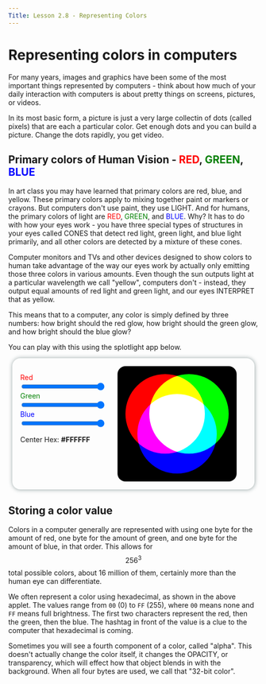 ```yaml
---
Title: Lesson 2.8 - Representing Colors
---
```


<style>
  .circle {
  width: 10rem;
  height: 10rem;
  border-radius: 50%;
  mix-blend-mode: screen;
  position: absolute;
}

#circle-red {
  background: #ff0000;
  left: 1rem;
  top: 1rem;
}

#circle-green {
  background: #00ff00;
  left: 4rem;
  top: 1rem;
}

#circle-blue {
  background: #0000ff;
  left: 2.5rem;
  top: 3.5rem;
}

.colorbackground {
  width: 15rem;
  height: 14.5rem;
  background-color: black;
  position: relative;
  border-radius:1rem;
}

.colorcontainer {
    display:flex;
    flex-wrap:wrap;
    margin:.5rem;
    padding: 1rem;
    border-radius: 1rem;
    box-shadow: .02rem .02rem .5rem #93a1a1;
}

.sliders {
    margin-right:2em;
    width: 12em;
}
.slider {
    width:100%;
}


@media print {
    .colorcontainer {
        display:none;
    }
}

</style>

<script type="text/javascript">
function update() {
    var red = parseInt(document.getElementById("red").value,10);
    var green = parseInt(document.getElementById("green").value,10);
    var blue = parseInt(document.getElementById("blue").value,10);
    document.getElementById("circle-red").style.backgroundColor="rgb(" + red + ", 0, 0)";
    document.getElementById("circle-green").style.backgroundColor="rgb(0, " + green + ", 0)";
    document.getElementById("circle-blue").style.backgroundColor="rgb(0,0, " + blue + ")";
    var textString = "#"
    if(red.toString(16).length < 2) textString += 0;
    textString += red.toString(16).toUpperCase();
    if(green.toString(16).length < 2) textString += 0;
    textString += green.toString(16).toUpperCase();
    if(blue.toString(16).length < 2) textString += 0;
    textString += blue.toString(16).toUpperCase();
    document.getElementById("hex").innerText = textString;
}
</script>

# Representing colors in computers

For many years, images and graphics have been some of the most important things represented by computers - think about how much of your daily interaction with computers is about pretty things on screens, pictures, or videos.

In its most basic form, a picture is just a very large collectin of dots (called pixels) that are each a particular color. Get enough dots and you can build a picture. Change the dots rapidly, you get video.

## Primary colors of Human Vision - <span style="color:red">RED</span>, <span style="color:green">GREEN</span>, <span style="color:blue">BLUE</span>

In art class you may have learned that primary colors are red, blue, and yellow. These primary colors apply to mixing together paint or markers or crayons. But computers don't use paint, they use LIGHT. And for humans, the primary colors of light are 
<span style="color:red">RED</span>, <span style="color:green">GREEN</span>, and <span style="color:blue">BLUE</span>. Why? It has to do with how your eyes work - you have three special types of structures in your eyes called CONES that detect red light, green light, and blue light primarily, and all other colors are detected by a mixture of these cones.

Computer monitors and TVs and other devices designed to show colors to human take advantage of the way our eyes work by actually only emitting those three colors in various amounts. Even though the sun outputs light at a particular wavelength we call "yellow", computers don't - instead, they output equal amounts of red light and green light, and our eyes INTERPRET that as yellow.

This means that to a computer, any color is simply defined by three numbers: how bright should the red glow, how bright should the green glow, and how bright should the blue glow?

You can play with this using the splotlight app below. 


<div class="colorcontainer">
    <div class="sliders">
        <p>
        <label style="color:red" for="red">Red</label><br>
        <input type="range" min="0" max="255" value="255" class="slider" id="red" oninput="update()"><br>
        <label style="color:green" for="green">Green</label><br>
        <input type="range" min="0" max="255" value="255" class="slider" id="green" oninput="update()"><br>
        <label style="color:blue" for="blue">Blue</label><br>
        <input type="range" min="0" max="255" value="255" class="slider" id="blue" oninput="update()">
        </p>
        <p>
        Center Hex: <strong id="hex">#FFFFFF</strong>
        </p>
    </div>
    <div class="colorbackground">
        <div class="circle" id="circle-red"></div>
        <div class="circle" id="circle-blue"></div>
        <div class="circle" id="circle-green"></div>
    </div>
</div>

## Storing a color value

Colors in a computer generally are represented with using one byte for the amount of red, one byte for the amount of green, and one byte for the amount of blue, in that order. This allows for $$256^3$$ total possible colors, about 16 million of them, certainly more than the human eye can differentiate.

We often represent a color using hexadecimal, as shown in the above applet. The values range from `00` (0) to `FF` (255), where `00` means none and `FF` means full brightness. The first two characters represent the red, then the green, then the blue. The hashtag in front of the value is a clue to the computer that hexadecimal is coming.

Sometimes you will see a fourth component of a color, called "alpha". This doesn't actually change the color itself, it changes the OPACITY, or transparency, which will effect how that object blends in with the background. When all four bytes are used, we call that "32-bit color". 